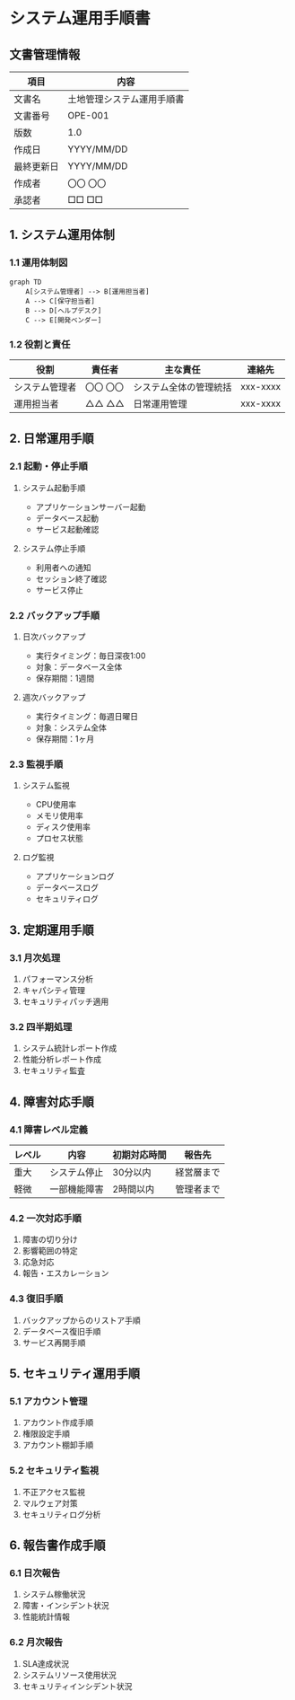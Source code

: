 # システム運用手順書

## 文書管理情報

| 項目 | 内容 |
|------|------|
| 文書名 | 土地管理システム運用手順書 |
| 文書番号 | OPE-001 |
| 版数 | 1.0 |
| 作成日 | YYYY/MM/DD |
| 最終更新日 | YYYY/MM/DD |
| 作成者 | 〇〇 〇〇 |
| 承認者 | □□ □□ |

## 1. システム運用体制

### 1.1 運用体制図
```mermaid
graph TD
    A[システム管理者] --> B[運用担当者]
    A --> C[保守担当者]
    B --> D[ヘルプデスク]
    C --> E[開発ベンダー]
```

### 1.2 役割と責任
| 役割 | 責任者 | 主な責任 | 連絡先 |
|------|--------|----------|--------|
| システム管理者 | 〇〇 〇〇 | システム全体の管理統括 | xxx-xxxx |
| 運用担当者 | △△ △△ | 日常運用管理 | xxx-xxxx |

## 2. 日常運用手順

### 2.1 起動・停止手順
1. システム起動手順
   - アプリケーションサーバー起動
   - データベース起動
   - サービス起動確認

2. システム停止手順
   - 利用者への通知
   - セッション終了確認
   - サービス停止
   
### 2.2 バックアップ手順
1. 日次バックアップ
   - 実行タイミング：毎日深夜1:00
   - 対象：データベース全体
   - 保存期間：1週間

2. 週次バックアップ
   - 実行タイミング：毎週日曜日
   - 対象：システム全体
   - 保存期間：1ヶ月

### 2.3 監視手順
1. システム監視
   - CPU使用率
   - メモリ使用率
   - ディスク使用率
   - プロセス状態

2. ログ監視
   - アプリケーションログ
   - データベースログ
   - セキュリティログ

## 3. 定期運用手順

### 3.1 月次処理
1. パフォーマンス分析
2. キャパシティ管理
3. セキュリティパッチ適用

### 3.2 四半期処理
1. システム統計レポート作成
2. 性能分析レポート作成
3. セキュリティ監査

## 4. 障害対応手順

### 4.1 障害レベル定義
| レベル | 内容 | 初期対応時間 | 報告先 |
|--------|------|--------------|--------|
| 重大 | システム停止 | 30分以内 | 経営層まで |
| 軽微 | 一部機能障害 | 2時間以内 | 管理者まで |

### 4.2 一次対応手順
1. 障害の切り分け
2. 影響範囲の特定
3. 応急対応
4. 報告・エスカレーション

### 4.3 復旧手順
1. バックアップからのリストア手順
2. データベース復旧手順
3. サービス再開手順

## 5. セキュリティ運用手順

### 5.1 アカウント管理
1. アカウント作成手順
2. 権限設定手順
3. アカウント棚卸手順

### 5.2 セキュリティ監視
1. 不正アクセス監視
2. マルウェア対策
3. セキュリティログ分析

## 6. 報告書作成手順

### 6.1 日次報告
1. システム稼働状況
2. 障害・インシデント状況
3. 性能統計情報

### 6.2 月次報告
1. SLA達成状況
2. システムリソース使用状況
3. セキュリティインシデント状況